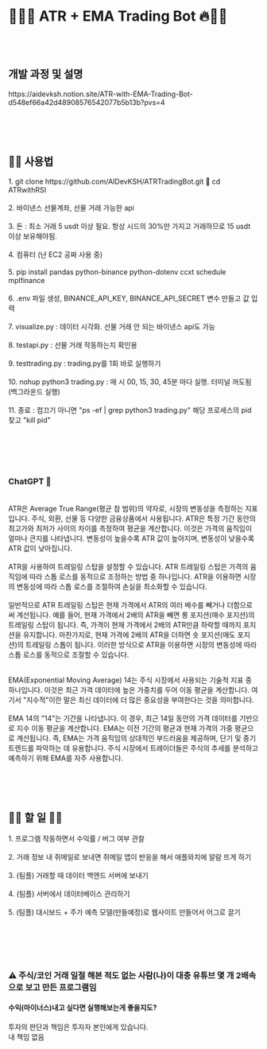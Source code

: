 <h1>🤑🤖🔥 ATR + EMA Trading Bot 🔥🤖🤑</h1>

<br/><br/>

<h2>개발 과정 및 설명</h2>
https://aidevksh.notion.site/ATR-with-EMA-Trading-Bot-d548ef66a42d48908576542077b5b13b?pvs=4 <br/>

<br/><br/><br/>

<h2>🧑‍💻 사용법</h2>
1. git clone https://github.com/AIDevKSH/ATRTradingBot.git 🙂 cd ATRwithRSI <br/><br/>
2. 바이낸스 선물계좌, 선물 거래 가능한 api <br/><br/>
3. 돈 : 최소 거래 5 usdt 이상 필요. 항상 시드의 30%만 가지고 거래하므로 15 usdt 이상 보유해야됨.<br/><br/>
4. 컴퓨터 (난 EC2 공짜 사용 중) <br/><br/>
5. pip install pandas python-binance python-dotenv ccxt schedule mplfinance <br/><br/>
6. .env 파일 생성, BINANCE_API_KEY, BINANCE_API_SECRET 변수 만들고 값 입력 <br/><br/>
7. visualize.py : 데이터 시각화. 선물 거래 안 되는 바이낸스 api도 가능 <br/><br/>
8. testapi.py : 선물 거래 작동하는지 확인용 <br/><br/>
9. testtrading.py : trading.py를 1회 바로 실행하기 <br/><br/>
10. nohup python3 trading.py : 매 시 00, 15, 30, 45분 마다 실행. 터미널 꺼도됨(백그라운드 실행) <br/><br/>
11. 종료 : 컴끄기 아니면 "ps -ef | grep python3 trading.py" 해당 프로세스의 pid 찾고 "kill pid" <br/><br/>

<br/><br/><br/>

<h3>ChatGPT 🤖</h3>

<br/>
ATR은 Average True Range(평균 참 범위)의 약자로, 시장의 변동성을 측정하는 지표입니다. 주식, 외환, 선물 등 다양한 금융상품에서 사용됩니다. ATR은 특정 기간 동안의 최고가와 최저가 사이의 차이를 측정하여 평균을 계산합니다. 이것은 가격의 움직임이 얼마나 큰지를 나타냅니다. 변동성이 높을수록 ATR 값이 높아지며, 변동성이 낮을수록 ATR 값이 낮아집니다.<br/>
<br/>
ATR을 사용하여 트레일링 스탑을 설정할 수 있습니다. ATR 트레일링 스탑은 가격의 움직임에 따라 스톱 로스를 동적으로 조정하는 방법 중 하나입니다. ATR을 이용하면 시장의 변동성에 따라 스톱 로스를 조절하여 손실을 최소화할 수 있습니다.<br/>
<br/>
일반적으로 ATR 트레일링 스탑은 현재 가격에서 ATR의 여러 배수를 빼거나 더함으로써 계산됩니다. 예를 들어, 현재 가격에서 2배의 ATR을 빼면 롱 포지션(매수 포지션)의 트레일링 스탑이 됩니다. 즉, 가격이 현재 가격에서 2배의 ATR만큼 하락할 때까지 포지션을 유지합니다. 마찬가지로, 현재 가격에 2배의 ATR을 더하면 숏 포지션(매도 포지션)의 트레일링 스톱이 됩니다. 이러한 방식으로 ATR을 이용하면 시장의 변동성에 따라 스톱 로스를 동적으로 조절할 수 있습니다.<br/>

<br/>

EMA(Exponential Moving Average) 14는 주식 시장에서 사용되는 기술적 지표 중 하나입니다. 이것은 최근 가격 데이터에 높은 가중치를 두어 이동 평균을 계산합니다. 여기서 "지수적"이란 말은 최신 데이터에 더 많은 중요성을 부여한다는 것을 의미합니다.<br/>
<br/>
EMA 14의 "14"는 기간을 나타냅니다. 이 경우, 최근 14일 동안의 가격 데이터를 기반으로 지수 이동 평균을 계산합니다. EMA는 이전 기간의 평균과 현재 가격의 가중 평균으로 계산됩니다. 즉, EMA는 가격 움직임의 상대적인 부드러움을 제공하며, 단기 및 중기 트렌드를 파악하는 데 유용합니다. 주식 시장에서 트레이더들은 주식의 추세를 분석하고 예측하기 위해 EMA를 자주 사용합니다.<br/>

<br/><br/><br/>

<h2>🤦‍♀️ 할 일 🤦‍♂️</h2>
1. 프로그램 작동하면서 수익률 / 버그 여부 관찰 <br/><br/>
2. 거래 정보 내 쥐메일로 보내면 쥐메일 앱이 반응을 해서 애플와치에 알람 뜨게 하기 <br/><br/>
3. (팀플) 거래할 때 데이터 백엔드 서버에 보내기 <br/><br/>
4. (팀플) 서버에서 데이터베이스 관리하기 <br/><br/>
5. (팀플) 대시보드 + 주가 예측 모델(만들예정)로 웹사이트 만들어서 어그로 끌기 <br/><br/>

<br/><br/><br/>

<h3>⚠️ 주식/코인 거래 일절 해본 적도 없는 사람(나)이 대충 유튜브 몇 개 2배속으로 보고 만든 프로그램임</h3>
<h4>수익(마이너스)내고 싶다면 실행해보는게 좋을지도?</h4>
투자의 판단과 책임은 투자자 본인에게 있습니다.<br/>
내 책임 없음